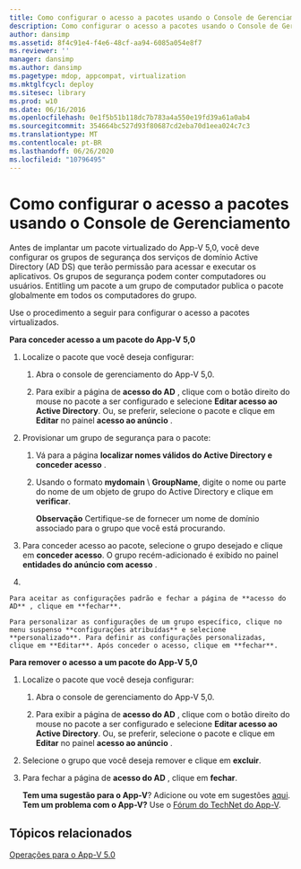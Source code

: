 ```yaml
---
title: Como configurar o acesso a pacotes usando o Console de Gerenciamento
description: Como configurar o acesso a pacotes usando o Console de Gerenciamento
author: dansimp
ms.assetid: 8f4c91e4-f4e6-48cf-aa94-6085a054e8f7
ms.reviewer: ''
manager: dansimp
ms.author: dansimp
ms.pagetype: mdop, appcompat, virtualization
ms.mktglfcycl: deploy
ms.sitesec: library
ms.prod: w10
ms.date: 06/16/2016
ms.openlocfilehash: 0e1f5b51b118dc7b783a4a550e19fd39a61a0ab4
ms.sourcegitcommit: 354664bc527d93f80687cd2eba70d1eea024c7c3
ms.translationtype: MT
ms.contentlocale: pt-BR
ms.lasthandoff: 06/26/2020
ms.locfileid: "10796495"
---
```

# Como configurar o acesso a pacotes usando o Console de Gerenciamento


Antes de implantar um pacote virtualizado do App-V 5,0, você deve configurar os grupos de segurança dos serviços de domínio Active Directory (AD DS) que terão permissão para acessar e executar os aplicativos. Os grupos de segurança podem conter computadores ou usuários. Entitling um pacote a um grupo de computador publica o pacote globalmente em todos os computadores do grupo.

Use o procedimento a seguir para configurar o acesso a pacotes virtualizados.

**Para conceder acesso a um pacote do App-V 5,0**

1.  Localize o pacote que você deseja configurar:

    1.  Abra o console de gerenciamento do App-V 5,0.

    2.  Para exibir a página de **acesso do AD** , clique com o botão direito do mouse no pacote a ser configurado e selecione **Editar acesso ao Active Directory**. Ou, se preferir, selecione o pacote e clique em **Editar** no painel **acesso ao anúncio** .

2.  Provisionar um grupo de segurança para o pacote:

    1.  Vá para a página **localizar nomes válidos do Active Directory e conceder acesso** .

    2.  Usando o formato **mydomain**  \\  **GroupName**, digite o nome ou parte do nome de um objeto de grupo do Active Directory e clique em **verificar**.

        **Observação**  Certifique-se de fornecer um nome de domínio associado para o grupo que você está procurando.

         

3.  Para conceder acesso ao pacote, selecione o grupo desejado e clique em **conceder acesso**. O grupo recém-adicionado é exibido no painel **entidades do anúncio com acesso** .

4.  

    Para aceitar as configurações padrão e fechar a página de **acesso do AD** , clique em **fechar**.

    Para personalizar as configurações de um grupo específico, clique no menu suspenso **configurações atribuídas** e selecione **personalizado**. Para definir as configurações personalizadas, clique em **Editar**. Após conceder o acesso, clique em **fechar**.

**Para remover o acesso a um pacote do App-V 5,0**

1.  Localize o pacote que você deseja configurar:

    1.  Abra o console de gerenciamento do App-V 5,0.

    2.  Para exibir a página de **acesso do AD** , clique com o botão direito do mouse no pacote a ser configurado e selecione **Editar acesso ao Active Directory**. Ou, se preferir, selecione o pacote e clique em **Editar** no painel **acesso ao anúncio** .

2.  Selecione o grupo que você deseja remover e clique em **excluir**.

3.  Para fechar a página de **acesso do AD** , clique em **fechar**.

    **Tem uma sugestão para o App-V**? Adicione ou vote em sugestões [aqui](http://appv.uservoice.com/forums/280448-microsoft-application-virtualization). **Tem um problema com o App-V?** Use o [Fórum do TechNet do App-V](https://social.technet.microsoft.com/Forums/home?forum=mdopappv).

## Tópicos relacionados


[Operações para o App-V 5.0](operations-for-app-v-50.md)

 

 





